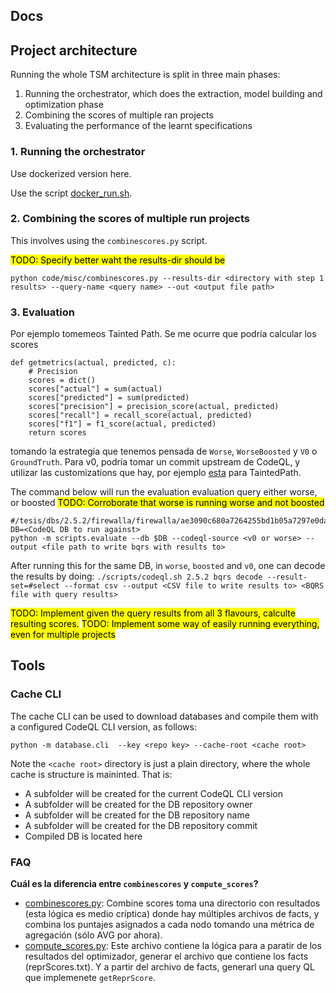 ## Docs

## Project architecture

Running the whole TSM architecture is split in three main phases:
1. Running the orchestrator, which does the extraction, model building and optimization phase
2. Combining the scores of multiple ran projects
3. Evaluating the performance of the learnt specifications

### 1. Running the orchestrator

Use dockerized version here.

Use the script [docker_run.sh](../code/scripts/docker_run.sh).

### 2. Combining the scores of multiple run projects

This involves using the `combinescores.py` script.

<mark>TODO: Specify better waht the results-dir should be</mark>

```
python code/misc/combinescores.py --results-dir <directory with step 1 results> --query-name <query name> --out <output file path>
```

### 3. Evaluation

Por ejemplo tomemeos Tainted Path. Se me ocurre que podría calcular los scores
```
def getmetrics(actual, predicted, c):
    # Precision
    scores = dict()
    scores["actual"] = sum(actual)
    scores["predicted"] = sum(predicted)
    scores["precision"] = precision_score(actual, predicted)
    scores["recall"] = recall_score(actual, predicted)
    scores["f1"] = f1_score(actual, predicted)
    return scores
```
tomando la estrategia que tenemos pensada de `Worse`, `WorseBoosted` y `V0` o `GroundTruth`. Para v0, podría tomar un commit upstream de CodeQL, y utilizar las customizations que hay, por ejemplo [esta](https://github.com/github/codeql/blob/main/javascript/ql/lib/semmle/javascript/security/dataflow/TaintedPathQuery.qll) para TaintedPath.

The command below will run the evaluation evaluation query either worse, or boosted
<mark>TODO: Corroborate that worse is running worse and not boosted</mark>

```
#/tesis/dbs/2.5.2/firewalla/firewalla/ae3090c680a7264255bd1b05a7297e0daf51e470
DB=<CodeQL DB to run against>
python -m scripts.evaluate --db $DB --codeql-source <v0 or worse> --output <file path to write bqrs with results to>
```

After running this for the same DB, in `worse`, `boosted` and `v0`, one can decode the results by doing:
`./scripts/codeql.sh 2.5.2 bqrs decode --result-set=#select --format csv --output <CSV file to write results to> <BQRS file with query results>`

<mark>TODO: Implement given the query results from all 3 flavours, calculte resulting scores.</mark>
<mark>TODO: Implement some way of easily running everything, even for multiple projects</mark>

## Tools

### Cache CLI

The cache CLI can be used to download databases and compile them with a configured CodeQL CLI version, as follows:
```
python -m database.cli  --key <repo key> --cache-root <cache root>
```
Note the `<cache root>` directory is just a plain directory, where the whole cache is structure is maininted. That is:
- A subfolder will be created for the current CodeQL CLI version
- A subfolder will be created for the DB repository owner
- A subfolder will be created for the DB repository name
- A subfolder will be created for the DB repository commit
- Compiled DB is located here


### FAQ

**Cuál es la diferencia entre `combinescores` y `compute_scores`?**

- [combinescores.py](../code/misc/combinescores.py): Combine scores toma una directorio con resultados (esta lógica es medio críptica) donde hay múltiples archivos de facts, y combina los puntajes asignados a cada nodo tomando una métrica de agregación (sólo AVG por ahora).
- [compute_scores.py](../code/optimizer/compute_scores.py): Este archivo contiene la lógica para a paratir de los resultados del optimizador, generar el archivo que contiene los facts (reprScores.txt). Y a partir del archivo de facts, generarl una query QL que implemenete `getReprScore`.